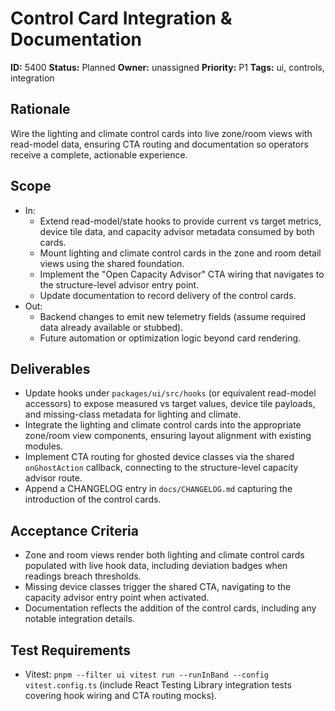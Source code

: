 # Control Card Integration & Documentation

**ID:** 5400
**Status:** Planned
**Owner:** unassigned
**Priority:** P1
**Tags:** ui, controls, integration

## Rationale
Wire the lighting and climate control cards into live zone/room views with read-model data, ensuring CTA routing and documentation so operators receive a complete, actionable experience.

## Scope
- In:
  - Extend read-model/state hooks to provide current vs target metrics, device tile data, and capacity advisor metadata consumed by both cards.
  - Mount lighting and climate control cards in the zone and room detail views using the shared foundation.
  - Implement the "Open Capacity Advisor" CTA wiring that navigates to the structure-level advisor entry point.
  - Update documentation to record delivery of the control cards.
- Out:
  - Backend changes to emit new telemetry fields (assume required data already available or stubbed).
  - Future automation or optimization logic beyond card rendering.

## Deliverables
- Update hooks under `packages/ui/src/hooks` (or equivalent read-model accessors) to expose measured vs target values, device tile payloads, and missing-class metadata for lighting and climate.
- Integrate the lighting and climate control cards into the appropriate zone/room view components, ensuring layout alignment with existing modules.
- Implement CTA routing for ghosted device classes via the shared `onGhostAction` callback, connecting to the structure-level capacity advisor route.
- Append a CHANGELOG entry in `docs/CHANGELOG.md` capturing the introduction of the control cards.

## Acceptance Criteria
- Zone and room views render both lighting and climate control cards populated with live hook data, including deviation badges when readings breach thresholds.
- Missing device classes trigger the shared CTA, navigating to the capacity advisor entry point when activated.
- Documentation reflects the addition of the control cards, including any notable integration details.

## Test Requirements
- Vitest: `pnpm --filter ui vitest run --runInBand --config vitest.config.ts` (include React Testing Library integration tests covering hook wiring and CTA routing mocks).
